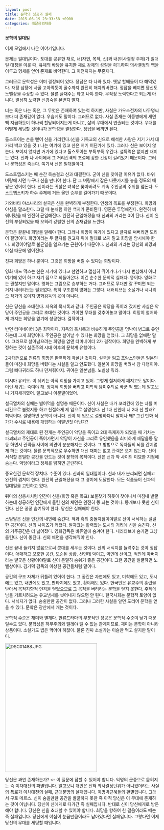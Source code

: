 ```yaml
---
layout: post
title: 문학의 성공과 실패
date: 2015-06-19 23:33:58 +0900
categories: 깨달음의대화
---
```

**문학의 일대일** 

  


어제 모임에서 나온 이야기입니다. 

  


문제는 일대일이다. 토대를 공유한 채로, 너(자연, 목적, 신)와 내(의사결정 주체)가 일대일 대칭을 이룰 때, 유체의 바탕을 유지한 체로 강체의 성질을 획득하여 의사결정의 핵을 이루고 형체를 얻어 존재로 비약한다. 그 이전까지는 무존재다. 

  


그러므로 문학성은 이미 결정되어 있다. 정답은 다 나와 있다. 옛날 할배들이 다 해먹었다. 재탕 삼탕에 사골 고아먹듯이 골수까지 완전히 해치워버렸다. 정답을 베끼면 당신도 노벨상을 수상할 수 있다. 물론 글재주는 타고 나야 한다. 무작정 노력한다고 되는게 아니다. 열심히 노력한 신경숙을 본받지 말자. 

  


너는 혹은 나는 혹은, 그 무엇은 존재하여 있는척 하지만, 사실은 가우스전자의 나무명씨보다 더 존재감이 없다. 우습게도 말이다. 그러므로 없다. 사실 존재는 이등병에게 세면백 지급하듯이 하나씩 할당되어지는게 아니고, 삶의 무대에서 연출되는 것이다. 무대를 어떻게 세팅할 것이냐가 문학성을 결정한다. 정답을 베끼면 된다. 

  


톨스토이는 손을 뻗어 신을 가리킨다.(신을 기독교의 신으로 해석한 사람은 저기 가서 대가리 박고 있을 것.) 나는 여기에 있고 신은 저기 어딘가에 있다. 그러나 신은 보이지 않는다. 보이지 않지만 거기에 있다고 톨스토이는 부득부득 우긴다. 설득력은 없지만 재미는 있다. 신과 나 사이에서 그 거리간격의 조절에 강한 긴장이 걸려있기 때문이다. 그러나 문학성은 죽는다. 여기서 신은 일대일이다. 

  


도스토옙스키는 매 순간 목숨걸고 신과 대결한다. 굳이 신을 찾아갈 이유가 없다. 바위 벼랑에 서면 누구나 신을 만나야 한다. 단 그 벼랑에서 잡은 나뭇가지를 놓을 정도의 배짱은 있어야 한다. 신이라는 귀찮은 녀석은 쫓아버려도 계속 주인공의 주위를 맴돈다. 도스토옙스키가 하수 주제에 거듭 올인 승부를 걸어가기 때문이다. 

  


가와바타 야스나리의 설국은 신을 완벽하게 부정한다. 인생의 목표를 부정한다. 희망과 야심을 말소한다. 그럴 때 눈처럼 하얀 백지가 준비된다. 영혼은 투명해진다. 완전히 비워버렸을 때 완전히 균일해진다. 완전히 균일해졌을 때 신과의 거리는 0이 된다. 신이 완전히 부정되었을 때 오히려 강렬한 신의 존재감을 느낀다. 

  


문학은 끝끝내 희망을 말해야 한다. 그러나 희망이 여기에 있다고 글자로 써버리면 도리어 절망이다. 희망이라는 두 글자를 원고지 위에 절대로 쓰지 말고 희망을 암시해야 한다. 희망이야말로 불균일을 일으키는 근원이기 때문이다. 신과의 거리는 당신의 희망과 야심 때문에 멀어진다. 

  


진짜 희망은 하나 뿐이다. 그것은 희망을 버릴 수 있다는 희망이다. 

  


영화 매드 맥스는 신은 저기에 있다고 선언하고 열심히 뛰어가다가 다시 변심해서 아냐 여기에 있어 하고 자기 집으로 되돌아온다. 이건 순수한 문학적 실패다. 똥이다. 영화로는 괜찮지만 말이다. 영화는 그림으로 승부하는 거다. 그러므로 무대만 잘 꾸미면 되는 거지 내러티브는 필요없다. 특히 구조론적 영화는 그렇다. 내러티브는 소설가나 시나리오 작가의 몫이지 영화감독의 몫이 아니다. 

  


신은 당신을 초대한다. 지옥의 묵시록과 같다. 주인공은 악당을 죽이러 갔지만 사실은 악당이 주인공을 그리로 초대한 것이다. 기이한 무대를 갖추어놓고 말이다. 희망이 철저하게 깨지는 희망을 얻기에 성공한다. 걸작이다. 

  


반면 터미네이터 3은 최악이다. 지옥의 묵시록과 비슷하게 주인공을 명박이 벙크로 유인하는데 그게 희망이다. 주인공은 살아날 수 있다는 희망을 얻었다. 그 희망을 없애란 말야. 그러므로 살아남으려는 희망을 없앤 터미네이터 2가 걸작이다. 희망을 완벽하게 부정하는 것이 실존주의 시대 이후의 문학계 유행이다. 

  


2차대전으로 인류의 희망은 완벽하게 박살난 것이다. 설국을 읽고 프랑스인들은 일본인들이 마침내 희망을 버렸다는 시실을 알고 안도했다. 일본이 희망을 버려서 참 다행이야. 그럼 뼈다귀라도 하나 던져줘야지. 귀여운 일본넘들. 노벨상 줘라. 

  


미시마 유키오. 이 쉐키는 아직 희망을 가지고 있어. 그렇게 철저하게 깨지고도 말이다. 이런 새퀴는 죽여야 해. 정치적 희망을 버리고 미학적 탐미주의로 바꾼 척 했는데 알고보니 거지새끼였어. 알고보니 이문열이었어. 

  


설국열차의 실패는 빌어먹을 설명충 때문이다. 신이 사실은 내가 꼬리칸에 있는 너를 머리칸으로 불렀지롱 하고 친절하게 제 입으로 설명한다. 난 1대 신인데 너 2대 신 할래? 최악이다. 설명하면 문학이 아니다. 신이 제 입으로 설명하다니 말이나 돼? 그건 만화 작가가 수시로 내용에 개입하는 이말년짓 아닌가? 

  


설국열차의 제대로 된 전개는 주인공이 악당을 죽이고 2대 독재자가 되었을 때 기차는 파괴되고 주인공이 죽어가면서 악당이 자신을 그리로 유인했음을 희미하게 깨달을동 말동 하면서 관객들 사이에 의견이 분분해지는 것이다. 그 방법으로 독자들의 뇌를 간지럽게 하는 것이다. 물론 문학적으로 우수하면 대신 재미는 없고 관객은 오지 않는다. 신이 서식할 은밀한 공간을 만드는 것이 문학의 목적이다. 신은 선과 악 사이의 미묘한 지점에 숨는다. 악당이라고 정체를 밝히면 곤란하다.

  


중요한건 문학적 장치다. 수준이 있다. 신과의 일대일이다. 신과 내가 분리되면 실패고 완전히 겹쳐야 한다. 완전히 균일해졌을 때 그 경지에 도달한다. 모든 작품들이 신과의 일대일을 고민하고 있다. 

  


뒤마의 삼총사처럼 인간이 신을(희망 혹은 목표) 보물찾기 하듯이 찾아나서 마침내 발굴하는데 성공하면 인간에게 들킨 신의 체면은 완전히 똥 되는 것이다. 똥개보다 못한 신이 된다. 신은 꽁꽁 숨겨둬야 한다. 당신은 실패해야 한다.

  


스탕달은 신을 인간의 내면에 숨긴다. 적과 흑의 충돌지점이야말로 신이 서식하는 널널한 공간이다. 신의 사이즈가 커졌다. 발자크는 활력있는 도시의 거리에 신을 숨긴다. 신의 거주공간은 더 넓어졌다. 영화감독은 비쥬얼에 숨겨야 한다. 내러티브에 숨기면 그냥 들킨다. 신이 똥된다. 신의 체면을 생각해줘야 한다. 

  


신은 끝내 들키지 않음으로써 콧대를 세우는 것이다. 신의 서식지를 늘려주는 것이 정답이다. 애매하고 모호한 공간, 모순된 상황, 선인데 악이고, 악인데 선이고, 적인데 아버지라는 얄궂은 상황이야말로 신이 은밀히 숨쉬기 좋은 공간이다. 그런 공간을 발굴하면 노벨상이다. 김기덕 감독의 이상한 공간들처럼 말이다. 

  


공간의 구조 자체가 뒤틀려 있어야 한다. 그 공간은 자연에도 있고, 미학에도 있고, 도시에도 있고, 내면에도 있고, 판타지에도 있고, 황야에도 있다. 한국인은 유교주의 훈련을 받아서 목적지향적 인격을 얻었으므로 그 목적을 버리라는 문학을 얻지 못한다. 주제에 남을 가르치려드는 유교냄새를 씻어내지 않으면 안 된다. 한국사회는 문학적 토양이 없다. 서식지가 없다. 숨쉴만한 공간이 없다. 그러나 그러한 사실을 알면 도리어 문학을 얻을 수 있다. 문학은 광산에서 캐는 것이다.

  


문학적 수준은 재미와 별개다. 한류드라마의 부분적인 성공은 문학적 수준이 낮기 때문일수도 있다. 문학성은 허무주의와 뗄레야 뗄 수 없는 관계이므로. 재미는 문학이 아니라 상품이다. 소설가도 밥은 먹어야 하잖아. 물론 진짜 소설가는 이슬만 먹고 살지만 말이다.

  


  



 
<img width="300" height="419" alt="DSC01488.JPG" src="assets/attach/images/198/827/600/DSC01488.JPG" /> 

  


당신은 과연 존재하는가? <- 이 질문에 답할 수 있어야 합니다. 익명의 군중으로 묻혀지는 즉 이차대전의 파멸입니다. 알고보니 개인은 전혀 의사결정단위가 아니었더라는 사실의 폭로가 이차대전의 실패, 근대문명의 실패입니다. 이명박근혜들의 환멸입니다. 그래서 구토 메르스. 신이 숨을만한 공간을 발굴하지 못한 즉 아직 당신은 이 무대에 존재하는 것이 아닙니다. 당신이 신에게로 다가간 즉 실패입니다. 반대로 신이 당신에게로 방문해야 합니다. 당신은 신을 초대할 수 있어야 합니다. 희망을 향하여 한 걸음이라도 떼는 즉 실패입니다. 당신에게 야심이 눈꼽만큼이라도 남아있다면 실패입니다. 그렇다면 이제 당신의 무대를 세팅할 때입니다.
